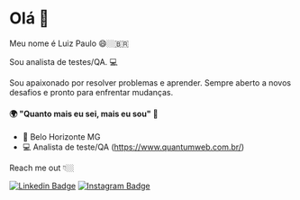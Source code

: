 # Olá 👋

Meu nome é Luiz Paulo 😄🏼‍🇧🇷

Sou analista de testes/QA.  💻

Sou apaixonado por resolver problemas e aprender. Sempre aberto a novos desafios e pronto para enfrentar mudanças.

#### 🌍 "Quanto mais eu sei, mais eu sou" 🧠

- 📍 Belo Horizonte MG
- 💻 Analista de teste/QA (https://www.quantumweb.com.br/)

Reach me out 👇🏼

[![Linkedin Badge](https://img.shields.io/badge/-LinkedIn-blue?style=flat-square&logo=Linkedin&logoColor=white&link=https://https://www.linkedin.com/in/luiz-paulo-sousa/)](https://www.linkedin.com/in/luiz-paulo-sousa//) [![Instagram Badge](https://img.shields.io/badge/-Instagram-violet?style=flat-square&logo=Instagram&logoColor=white&link=https://www.instagram.com/_titusancap_/?hl=pt-br/)](https://www.instagram.com/_titusancap_/?hl=pt-br) 
